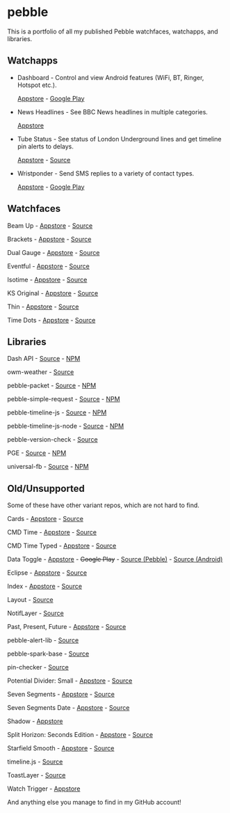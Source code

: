 # pebble

This is a portfolio of all my published Pebble watchfaces, watchapps, and libraries.


## Watchapps

* Dashboard - Control and view Android features (WiFi, BT, Ringer, Hotspot etc.).

  [Appstore](https://apps.getpebble.com/applications/53ec8d840c3036447e000109) - [Google Play](https://play.google.com/store/apps/details?id=com.wordpress.ninedof.dashboard&hl=en)


* News Headlines - See BBC News headlines in multiple categories.

  [Appstore](https://apps.getpebble.com/applications/5387b383f60819963900000e)

* Tube Status - See status of London Underground lines and get timeline pin alerts to delays.

  [Appstore](https://apps.getpebble.com/applications/529e8742d7894b189c000012) - [Source](https://github.com/C-D-Lewis/tube-status)

* Wristponder - Send SMS replies to a variety of contact types.

  [Appstore](https://apps.getpebble.com/applications/52ff6a14432d1cef0000007c) - [Google Play](https://play.google.com/store/apps/details?id=com.wordpress.ninedof.wristponder&hl=en)


## Watchfaces

Beam Up - [Appstore](http://apps.getpebble.com/en_US/application/5299d4da129af7d723000079) - [Source](https://github.com/C-D-Lewis/beam-up)

Brackets - [Appstore](https://apps.getpebble.com/applications/569c52fcee59668e2f00001d) - [Source](https://github.com/C-D-Lewis/brackets)

Dual Gauge - [Appstore](https://apps.getpebble.com/en_US/application/578cb2e31e00a6c4b3000312) - [Source](https://github.com/C-D-Lewis/dual-gauge)

Eventful - [Appstore](https://apps.getpebble.com/en_US/application/579a076222f599d627000064) - [Source](https://github.com/C-D-Lewis/eventful)

Isotime - [Appstore](https://apps.getpebble.com/applications/554574943bbdc6c8560000bf) - [Source](https://github.com/pebble-hacks/isotime)

KS Original - [Appstore](https://apps.getpebble.com/applications/55457fd43bbdc6cb800000ae) - [Source](https://github.com/pebble-examples/ks-clock-face)

Thin - [Appstore](https://apps.getpebble.com/applications/550ccb556caaed4e0100006d) - [Source](https://github.com/C-D-Lewis/thin)

Time Dots - [Appstore](https://apps.getpebble.com/applications/56170d386ddd7f6aa0000025) - [Source](https://github.com/pebble-hacks/time-dots)


## Libraries

Dash API - [Source](https://github.com/C-D-Lewis/dash-api) - [NPM](https://www.npmjs.com/package/pebble-dash-api)

owm-weather - [Source](https://github.com/pebble-hacks/owm-weather)

pebble-packet - [Source](https://github.com/C-D-Lewis/pebble-packet) - [NPM](https://www.npmjs.com/package/pebble-packet)

pebble-simple-request - [Source](https://github.com/C-D-Lewis/pebble-simple-request) - [NPM](https://www.npmjs.com/package/pebble-simple-request)

pebble-timeline-js - [Source](https://github.com/C-D-Lewis/pebble-timeline-js) - [NPM](https://www.npmjs.com/package/pebble-timeline-js)

pebble-timeline-js-node - [Source](https://github.com/C-D-Lewis/pebble-timeline-js-node) - [NPM](https://www.npmjs.com/package/pebble-timeline-js-node)

pebble-version-check - [Source](https://github.com/C-D-Lewis/pebble-version-check)

PGE - [Source](https://github.com/C-D-Lewis/pge) - [NPM](https://www.npmjs.com/package/pebble-pge)

universal-fb - [Source](https://github.com/C-D-Lewis/universal-fb) - [NPM](https://www.npmjs.com/package/universal-fb)


## Old/Unsupported

Some of these have other variant repos, which are not hard to find.

Cards - [Appstore](https://apps.getpebble.com/applications/53ce41e5db5684c5fd000179) - [Source](https://github.com/C-D-Lewis/cards)

CMD Time - [Appstore](https://apps.getpebble.com/applications/52e64c3692c5272078000011) - [Source](https://github.com/C-D-Lewis/cmd-time)

CMD Time Typed - [Appstore](https://apps.getpebble.com/applications/52e919c2ad615bf1a5000024) - [Source](https://github.com/C-D-Lewis/cmd-time-typed)

Data Toggle - [Appstore](https://apps.getpebble.com/applications/5315d09e3184b45799000192) - ~~Google Play~~ - [Source (Pebble)](https://github.com/C-D-Lewis/data-toggle-pebble) - [Source (Android)](https://github.com/C-D-Lewis/data-toggle-android)

Eclipse - [Appstore](https://apps.getpebble.com/applications/533186dd4f6e8960e900021f) - [Source](https://github.com/C-D-Lewis/eclipse)

Index - [Appstore](https://apps.getpebble.com/applications/53ce4305b40eda738a00018d) - [Source](https://github.com/C-D-Lewis/index)

Layout - [Source](https://github.com/pebble-hacks/layout)

NotifLayer - [Source](https://github.com/C-D-Lewis/notif-layer)

Past, Present, Future - [Appstore](https://apps.getpebble.com/applications/53795d5062e09fef83000077) - [Source](https://github.com/C-D-Lewis/past-present-future)

pebble-alert-lib - [Source](https://github.com/C-D-Lewis/pebble-alert-lib)

pebble-spark-base - [Source](https://github.com/C-D-Lewis/pebble-spark-base)

pin-checker - [Source](https://github.com/C-D-Lewis/pin-checker)

Potential Divider: Small - [Appstore](https://apps.getpebble.com/applications/533b2b90f9fe92524e00006a) - [Source](https://github.com/C-D-Lewis/divider-small-2)

Seven Segments - [Appstore](https://apps.getpebble.com/applications/541def5c8de57181af00015c) - [Source](https://github.com/C-D-Lewis/seven-segments)

Seven Segments Date - [Appstore](https://apps.getpebble.com/applications/543f572c9eefcbadf0000060) - [Source](https://github.com/C-D-Lewis/seven-segments-date)

Shadow - [Appstore](https://apps.getpebble.com/applications/55457d483bbdc67df20000e0)

Split Horizon: Seconds Edition - [Appstore](https://apps.getpebble.com/applications/52f10cf7a0cb6abe6d002f98) - [Source](https://github.com/C-D-Lewis/split-horizon-se)

Starfield Smooth - [Appstore](https://apps.getpebble.com/applications/52cd48ecc296577c6c00002f) - [Source](https://github.com/C-D-Lewis/starfield-smooth)

timeline.js - [Source](https://github.com/C-D-Lewis/timelinejs)

ToastLayer - [Source](https://github.com/C-D-Lewis/ToastLayer)

Watch Trigger - [Appstore](https://apps.getpebble.com/applications/5299db06129af72f48000081)

And anything else you manage to find in my GitHub account!
